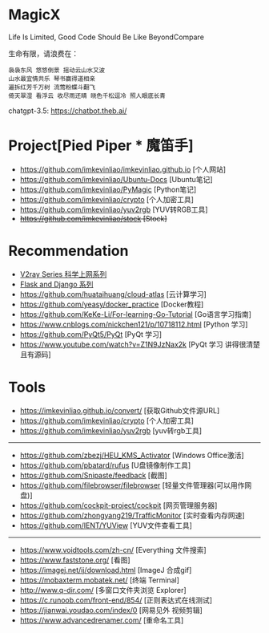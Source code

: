 # MagicX
Life Is Limited, Good Code Should Be Like BeyondCompare

生命有限，请浪费在：

```
袅袅东风 悠悠倒景 摇动云山水又波
山水最宜情共乐 琴书赢得道相亲
遍拆红芳千万树 流莺粉蝶斗翻飞
倚天翠湿 看浮云 收尽雨还晴 晓色千松逗冷 照人眼底长青
```

chatgpt-3.5: https://chatbot.theb.ai/

# Project[Pied Piper * 魔笛手]
- <https://github.com/imkevinliao/imkevinliao.github.io> [个人网站]
- <https://github.com/imkevinliao/Ubuntu-Docs> [Ubuntu笔记]
- <https://github.com/imkevinliao/PyMagic> [Python笔记]
- <https://github.com/imkevinliao/crypto> [个人加密工具]
- <https://github.com/imkevinliao/yuv2rgb> [YUV转RGB工具]
- ~~<https://github.com/imkevinliao/stock> [Stock]~~

# Recommendation
- [V2ray Series 科学上网系列](./markdown/v2ray.md)
- [Flask and Django 系列](./markdown/website.md)
- <https://github.com/huataihuang/cloud-atlas> [云计算学习]
- <https://github.com/yeasy/docker_practice> [Docker教程]
- <https://github.com/KeKe-Li/For-learning-Go-Tutorial> [Go语言学习指南]
- <https://www.cnblogs.com/nickchen121/p/10718112.html> [Python 学习]
- <https://github.com/PyQt5/PyQt> [PyQt 学习]
- <https://www.youtube.com/watch?v=Z1N9JzNax2k> [PyQt 学习 讲得很清楚且有源码]

# Tools
- <https://imkevinliao.github.io/convert/> [获取Github文件源URL]
- <https://github.com/imkevinliao/crypto> [个人加密工具]
- <https://github.com/imkevinliao/yuv2rgb> [yuv转rgb工具]
------
- <https://github.com/zbezj/HEU_KMS_Activator> [Windows Office激活]
- <https://github.com/pbatard/rufus> [U盘镜像制作工具]
- <https://github.com/Snipaste/feedback> [截图]
- <https://github.com/filebrowser/filebrowser> [轻量文件管理器(可以用作网盘)]
- <https://github.com/cockpit-project/cockpit> [网页管理服务器]
- <https://github.com/zhongyang219/TrafficMonitor> [实时查看内存网速]
- <https://github.com/IENT/YUView> [YUV文件查看工具]
------
- <https://www.voidtools.com/zh-cn/> [Everything 文件搜索]
- <https://www.faststone.org/> [看图]
- <https://imagej.net/ij/download.html> [ImageJ 合成gif]
- <https://mobaxterm.mobatek.net/> [终端 Terminal]
- <http://www.q-dir.com/> [多窗口文件夹浏览 Explorer]
- <https://c.runoob.com/front-end/854/> [正则表达式在线测试]
- <https://jianwai.youdao.com/index/0> [网易见外 视频剪辑]
- <https://www.advancedrenamer.com/> [重命名工具]
